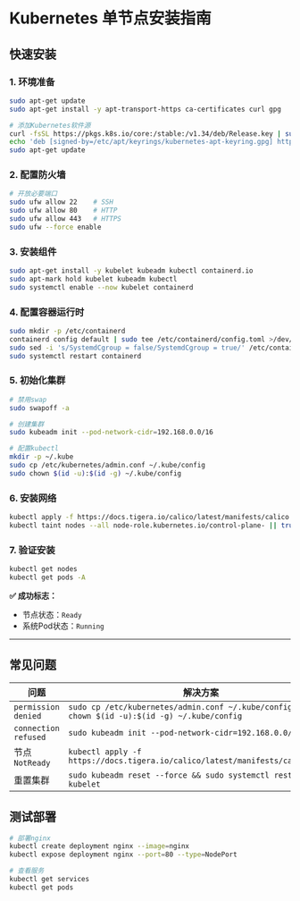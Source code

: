 # Kubernetes 单节点安装指南

## 快速安装

### 1. 环境准备
```bash
sudo apt-get update
sudo apt-get install -y apt-transport-https ca-certificates curl gpg

# 添加Kubernetes软件源
curl -fsSL https://pkgs.k8s.io/core:/stable:/v1.34/deb/Release.key | sudo gpg --dearmor -o /etc/apt/keyrings/kubernetes-apt-keyring.gpg
echo 'deb [signed-by=/etc/apt/keyrings/kubernetes-apt-keyring.gpg] https://pkgs.k8s.io/core:/stable:/v1.34/deb/ /' | sudo tee /etc/apt/sources.list.d/kubernetes.list
sudo apt-get update
```

### 2. 配置防火墙
```bash
# 开放必要端口
sudo ufw allow 22    # SSH
sudo ufw allow 80    # HTTP
sudo ufw allow 443   # HTTPS
sudo ufw --force enable
```

### 3. 安装组件
```bash
sudo apt-get install -y kubelet kubeadm kubectl containerd.io
sudo apt-mark hold kubelet kubeadm kubectl
sudo systemctl enable --now kubelet containerd
```

### 4. 配置容器运行时
```bash
sudo mkdir -p /etc/containerd
containerd config default | sudo tee /etc/containerd/config.toml >/dev/null
sudo sed -i 's/SystemdCgroup = false/SystemdCgroup = true/' /etc/containerd/config.toml
sudo systemctl restart containerd
```

### 5. 初始化集群
```bash
# 禁用swap
sudo swapoff -a

# 创建集群
sudo kubeadm init --pod-network-cidr=192.168.0.0/16

# 配置kubectl
mkdir -p ~/.kube
sudo cp /etc/kubernetes/admin.conf ~/.kube/config
sudo chown $(id -u):$(id -g) ~/.kube/config
```

### 6. 安装网络
```bash
kubectl apply -f https://docs.tigera.io/calico/latest/manifests/calico.yaml
kubectl taint nodes --all node-role.kubernetes.io/control-plane- || true
```

### 7. 验证安装
```bash
kubectl get nodes
kubectl get pods -A
```

**✅ 成功标志：**
- 节点状态：`Ready`
- 系统Pod状态：`Running`

---

## 常见问题

| 问题 | 解决方案 |
|------|----------|
| `permission denied` | `sudo cp /etc/kubernetes/admin.conf ~/.kube/config && sudo chown $(id -u):$(id -g) ~/.kube/config` |
| `connection refused` | `sudo kubeadm init --pod-network-cidr=192.168.0.0/16` |
| 节点 `NotReady` | `kubectl apply -f https://docs.tigera.io/calico/latest/manifests/calico.yaml` |
| 重置集群 | `sudo kubeadm reset --force && sudo systemctl restart kubelet` |

## 测试部署
```bash
# 部署nginx
kubectl create deployment nginx --image=nginx
kubectl expose deployment nginx --port=80 --type=NodePort

# 查看服务
kubectl get services
kubectl get pods
```
